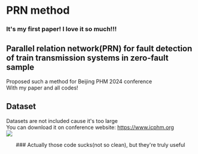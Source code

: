 # PRN method
### It's my first paper! I love it so much!!!
## Parallel relation network(PRN) for fault detection of train transmission systems in zero-fault sample   
Proposed such a method for Beijing PHM 2024 conference  
With my paper and all codes!  
## Dataset  
Datasets are not included cause it's too large  
You can download it on conference website: https://www.icphm.org   
<img src="pics/web.png"/>
<div align = center>
### Actually those code sucks(not so clean), but they're truly useful
